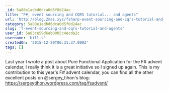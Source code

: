 ```yaml
---
_id: 5a88e1adbd6dca0d5f0d24ac
title: "F#, event sourcing and CQRS tutorial... and agents"
url: 'http://blog.2mas.xyz/fsharp-event-sourcing-and-cqrs-tutorial-and-agents/'
category: 5a88e1adbd6dca0d5f0d24ac
slug: 'f-event-sourcing-and-cqrs-tutorial-and-agents'
user_id: 5a83ce59d6eb0005c4ecda2c
username: 'bill-s'
createdOn: '2015-12-20T06:31:37.000Z'
tags: []
---
```


Last year I wrote a post about Pure Functional Application for the F# advent calendar, I really think it is a great initiative so I signed up again. This is my contribution to this year's F# advent calendar, you can find all the other excellent posts on @sergey_tihon's blog: https://sergeytihon.wordpress.com/tag/fsadvent/
